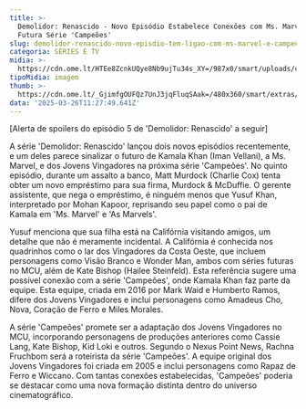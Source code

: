 ```yaml
---
title: >-
  Demolidor: Renascido - Novo Episódio Estabelece Conexões com Ms. Marvel e a
  Futura Série 'Campeões'
slug: demolidor-renascido-novo-episdio-tem-ligao-com-ms-marvel-e-campees
categoria: SÉRIES E TV
midia: >-
  https://cdn.ome.lt/HTEe8ZcnkUQye8Nb9ujTu34s_XY=/987x0/smart/uploads/conteudo/fotos/ms.marvel-mcu.png
tipoMidia: imagem
thumb: >-
  https://cdn.ome.lt/_GjimfgOUFQz7UnJ3jqFluqSAak=/480x360/smart/extras/conteudos/ms-marvel_DlmaPwd.jpg
data: '2025-03-26T11:27:49.641Z'
---
```


[Alerta de spoilers do episódio 5 de 'Demolidor: Renascido' a seguir]

A série 'Demolidor: Renascido' lançou dois novos episódios recentemente, e um deles parece sinalizar o futuro de Kamala Khan (Iman Vellani), a Ms. Marvel, e dos Jovens Vingadores na próxima série 'Campeões'. No quinto episódio, durante um assalto a banco, Matt Murdock (Charlie Cox) tenta obter um novo empréstimo para sua firma, Murdock & McDuffie. O gerente assistente, que nega o empréstimo, é ninguém menos que Yusuf Khan, interpretado por Mohan Kapoor, reprisando seu papel como o pai de Kamala em 'Ms. Marvel' e 'As Marvels'.

Yusuf menciona que sua filha está na Califórnia visitando amigos, um detalhe que não é meramente incidental. A Califórnia é conhecida nos quadrinhos como o lar dos Vingadores da Costa Oeste, que incluem personagens como Visão Branco e Wonder Man, ambos com séries futuras no MCU, além de Kate Bishop (Hailee Steinfeld). Esta referência sugere uma possível conexão com a série 'Campeões', onde Kamala Khan faz parte da equipe. Esta equipe, criada em 2016 por Mark Waid e Humberto Ramos, difere dos Jovens Vingadores e inclui personagens como Amadeus Cho, Nova, Coração de Ferro e Miles Morales.

A série 'Campeões' promete ser a adaptação dos Jovens Vingadores no MCU, incorporando personagens de produções anteriores como Cassie Lang, Kate Bishop, Kid Loki e outros. Segundo o Nexus Point News, Rachna Fruchbom será a roteirista da série 'Campeões'. A equipe original dos Jovens Vingadores foi criada em 2005 e inclui personagens como Rapaz de Ferro e Wiccano. Com tantas conexões estabelecidas, 'Campeões' poderia se destacar como uma nova formação distinta dentro do universo cinematográfico.
